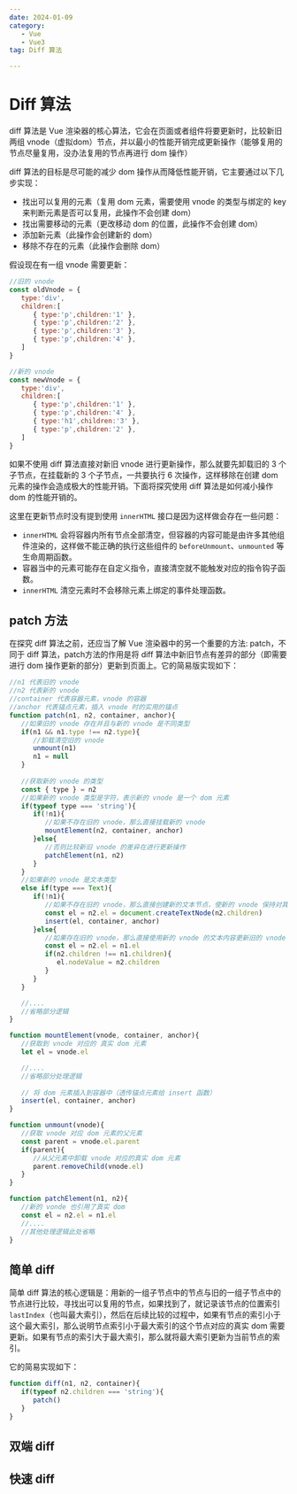 ```yaml
---
date: 2024-01-09
category: 
   - Vue
   - Vue3
tag: Diff 算法

---
```


# Diff 算法
diff 算法是 Vue 渲染器的核心算法，它会在页面或者组件将要更新时，比较新旧两组 vnode（虚拟dom）节点，并以最小的性能开销完成更新操作（能够复用的节点尽量复用，没办法复用的节点再进行 dom 操作）

diff 算法的目标是尽可能的减少 dom 操作从而降低性能开销，它主要通过以下几步实现：
- 找出可以复用的元素（复用 dom 元素，需要使用 vnode 的类型与绑定的 key 来判断元素是否可以复用，此操作不会创建 dom）
- 找出需要移动的元素（更改移动 dom 的位置，此操作不会创建 dom）
- 添加新元素（此操作会创建新的 dom）
- 移除不存在的元素（此操作会删除 dom）

假设现在有一组 vnode 需要更新：
```js
//旧的 vnode
const oldVnode = {
   type:'div',
   children:[
      { type:'p',children:'1' },
      { type:'p',children:'2' },
      { type:'p',children:'3' },
      { type:'p',children:'4' },
   ]
}

//新的 vnode
const newVnode = {
   type:'div',
   children:[
      { type:'p',children:'1' },
      { type:'p',children:'4' },
      { type:'h1',children:'3' },
      { type:'p',children:'2' },
   ]
}
```
如果不使用 diff 算法直接对新旧 vnode 进行更新操作，那么就要先卸载旧的 3 个子节点，在挂载新的 3 个子节点，一共要执行 6 次操作，这样移除在创建 dom 元素的操作会造成极大的性能开销。下面将探究使用 diff 算法是如何减小操作 dom 的性能开销的。

<Minfo>

这里在更新节点时没有提到使用 `innerHTML` 接口是因为这样做会存在一些问题：
- `innerHTML` 会将容器内所有节点全部清空，但容器的内容可能是由许多其他组件渲染的，这样做不能正确的执行这些组件的 `beforeUnmount`、`unmounted` 等生命周期函数。
- 容器当中的元素可能存在自定义指令，直接清空就不能触发对应的指令钩子函数。
- `innerHTML` 清空元素时不会移除元素上绑定的事件处理函数。

</Minfo>

## patch 方法
在探究 diff 算法之前，还应当了解 Vue 渲染器中的另一个重要的方法: patch，不同于 diff 算法，patch方法的作用是将 diff 算法中新旧节点有差异的部分（即需要进行 dom 操作更新的部分）更新到页面上。它的简易版实现如下：
```js
//n1 代表旧的 vnode
//n2 代表新的 vnode
//container 代表容器元素，vnode 的容器
//anchor 代表锚点元素，插入 vnode 时的实用的锚点
function patch(n1, n2, container, anchor){
   //如果旧的 vnode 存在并且与新的 vnode 是不同类型
   if(n1 && n1.type !== n2.type){
      //卸载清空旧的 vnode
      unmount(n1)
      n1 = null
   }
   
   //获取新的 vnode 的类型
   const { type } = n2
   //如果新的 vnode 类型是字符，表示新的 vnode 是一个 dom 元素
   if(typeof type === 'string'){
      if(!n1){
         //如果不存在旧的 vnode，那么直接挂载新的 vnode
         mountElement(n2, container, anchor)
      }else{
         //否则比较新旧 vnode 的差异在进行更新操作
         patchElement(n1, n2)
      }
   }
   //如果新的 vnode 是文本类型
   else if(type === Text){
      if(!n1){
         //如果不存在旧的 vnode，那么直接创建新的文本节点，使新的 vnode 保持对其引用然后插入到页面
         const el = n2.el = document.createTextNode(n2.children)
         insert(el, container, anchor)
      }else{
         //如果存在旧的 vnode，那么直接使用新的 vnode 的文本内容更新旧的 vnode 的文本内容
         const el = n2.el = n1.el
         if(n2.children !== n1.children){
            el.nodeValue = n2.children
         }
      }
   }

   //....
   //省略部分逻辑
}

function mountElement(vnode, container, anchor){
   //获取到 vnode 对应的 真实 dom 元素
   let el = vnode.el 

   //....
   //省略部分处理逻辑
   
   // 将 dom 元素插入到容器中（透传锚点元素给 insert 函数）
   insert(el, container, anchor)
}

function unmount(vnode){
   //获取 vnode 对应 dom 元素的父元素
   const parent = vnode.el.parent
   if(parent){
      //从父元素中卸载 vnode 对应的真实 dom 元素
      parent.removeChild(vnode.el)
   }
}

function patchElement(n1, n2){
   //新的 vonde 也引用了真实 dom
   const el = n2.el = n1.el
   //....
   //其他处理逻辑此处省略
}

```
## 简单 diff
简单 diff 算法的核心逻辑是：用新的一组子节点中的节点与旧的一组子节点中的节点进行比较，寻找出可以复用的节点，如果找到了，就记录该节点的位置索引 `lastIndex`（也叫最大索引），然后在后续比较的过程中，如果有节点的索引小于这个最大索引，那么说明节点索引小于最大索引的这个节点对应的真实 dom 需要更新。如果有节点的索引大于最大索引，那么就将最大索引更新为当前节点的索引。

它的简易实现如下：
```js
function diff(n1, n2, container){
   if(typeof n2.children === 'string'){
      patch()
   }
}
```
## 双端 diff
## 快速 diff